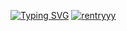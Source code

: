[![Typing SVG](https://readme-typing-svg.demolab.com/?lines=click+on+zima+:3;mrrrrrrrp)](https://git.io/typing-svg)
[![rentryyy](https://files.catbox.moe/9r3jqe.png)](https://rentry.co/enc)

